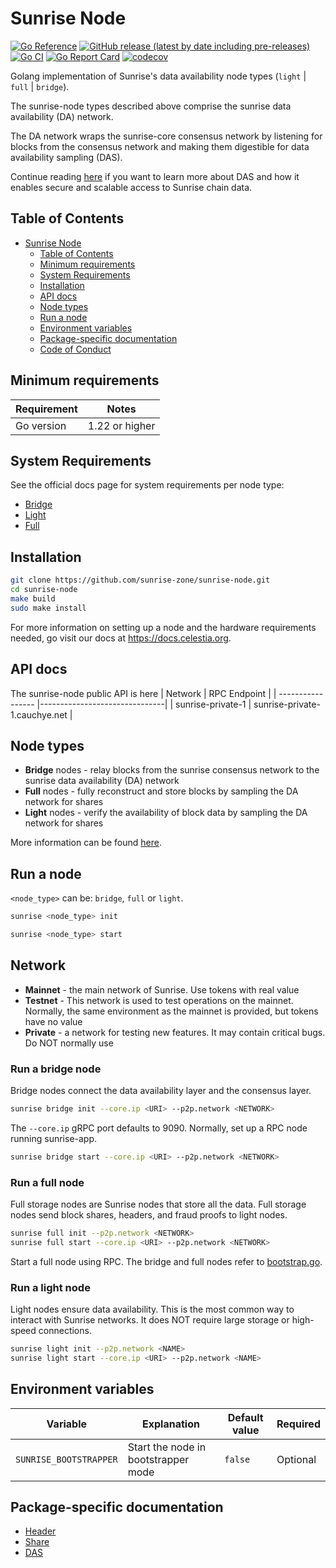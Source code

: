# Sunrise Node

[![Go Reference](https://pkg.go.dev/badge/github.com/sunrise-zone/sunrise-node.svg)](https://pkg.go.dev/github.com/sunrise-zone/sunrise-node)
[![GitHub release (latest by date including pre-releases)](https://img.shields.io/github/v/release/celestiaorg/celestia-node)](https://github.com/sunrise-zone/sunrise-node/releases/latest)
[![Go CI](https://github.com/sunrise-zone/sunrise-node/actions/workflows/go-ci.yml/badge.svg)](https://github.com/sunrise-zone/sunrise-node/actions/workflows/go-ci.yml)
[![Go Report Card](https://goreportcard.com/badge/github.com/sunrise-zone/sunrise-node)](https://goreportcard.com/report/github.com/sunrise-zone/sunrise-node)
[![codecov](https://codecov.io/gh/celestiaorg/celestia-node/branch/main/graph/badge.svg?token=CWGA4RLDS9)](https://codecov.io/gh/celestiaorg/celestia-node)

Golang implementation of Sunrise's data availability node types (`light` | `full` | `bridge`).

The sunrise-node types described above comprise the sunrise data availability (DA) network.

The DA network wraps the sunrise-core consensus network by listening for blocks from the consensus network and making them digestible for data availability sampling (DAS).

Continue reading [here](https://blog.celestia.org/celestia-mvp-release-data-availability-sampling-light-clients) if you want to learn more about DAS and how it enables secure and scalable access to Sunrise chain data.

## Table of Contents

- [Sunrise Node](#sunrise-node)
  - [Table of Contents](#table-of-contents)
  - [Minimum requirements](#minimum-requirements)
  - [System Requirements](#system-requirements)
  - [Installation](#installation)
  - [API docs](#api-docs)
  - [Node types](#node-types)
  - [Run a node](#run-a-node)
  - [Environment variables](#environment-variables)
  - [Package-specific documentation](#package-specific-documentation)
  - [Code of Conduct](#code-of-conduct)

## Minimum requirements

| Requirement | Notes          |
| ----------- | -------------- |
| Go version  | 1.22 or higher |

## System Requirements

See the official docs page for system requirements per node type:

- [Bridge](https://docs.celestia.org/nodes/bridge-node#hardware-requirements)
- [Light](https://docs.celestia.org/nodes/light-node#hardware-requirements)
- [Full](https://docs.celestia.org/nodes/full-storage-node#hardware-requirements)

## Installation

```sh
git clone https://github.com/sunrise-zone/sunrise-node.git
cd sunrise-node
make build
sudo make install
```

For more information on setting up a node and the hardware requirements needed, go visit our docs at <https://docs.celestia.org>.

## API docs

<!-- The sunrise-node public API is documented [here](https://node-rpc-docs.celestia.org/). -->

The sunrise-node public API is here
| Network           | RPC Endpoint                  |
| ----------------- |-------------------------------|
| sunrise-private-1 | sunrise-private-1.cauchye.net |

## Node types

- **Bridge** nodes - relay blocks from the sunrise consensus network to the sunrise data availability (DA) network
- **Full** nodes - fully reconstruct and store blocks by sampling the DA network for shares
- **Light** nodes - verify the availability of block data by sampling the DA network for shares

More information can be found [here](https://github.com/sunrise-zone/sunrise-node/blob/main/docs/adr/adr-003-march2022-testnet.md#legend).

## Run a node

`<node_type>` can be: `bridge`, `full` or `light`.

```sh
sunrise <node_type> init
```

```sh
sunrise <node_type> start
```

## Network

- **Mainnet** - the main network of Sunrise. Use tokens with real value
- **Testnet** - This network is used to test operations on the mainnet. Normally, the same environment as the mainnet is provided, but tokens have no value
- **Private** - a network for testing new features. It may contain critical bugs. Do NOT normally use

### Run a bridge node

Bridge nodes connect the data availability layer and the consensus layer.

```sh
sunrise bridge init --core.ip <URI> --p2p.network <NETWORK>
```

The `--core.ip` gRPC port defaults to 9090. Normally, set up a RPC node running sunrise-app.

```sh
sunrise bridge start --core.ip <URI> --p2p.network <NETWORK>
```

### Run a full node

Full storage nodes are Sunrise nodes that store all the data. Full storage nodes send block shares, headers, and fraud proofs to light nodes.

```sh
sunrise full init --p2p.network <NETWORK>
sunrise full start --core.ip <URI> --p2p.network <NETWORK>
```

Start a full node using RPC. The bridge and full nodes refer to [bootstrap.go](./nodebuilder/p2p/bootstrap.go).

### Run a light node

Light nodes ensure data availability. This is the most common way to interact with Sunrise networks. It does NOT require large storage or high-speed connections.

```sh
sunrise light init --p2p.network <NAME>
sunrise light start --core.ip <URI> --p2p.network <NAME>
```

## Environment variables

| Variable               | Explanation                         | Default value | Required |
| ---------------------- | ----------------------------------- | ------------- | -------- |
| `SUNRISE_BOOTSTRAPPER` | Start the node in bootstrapper mode | `false`       | Optional |

## Package-specific documentation

- [Header](./header/doc.go)
- [Share](./share/doc.go)
- [DAS](./das/doc.go)
<!-- 
## Code of Conduct

See our Code of Conduct [here](https://docs.celestia.org/community/coc).
-->
